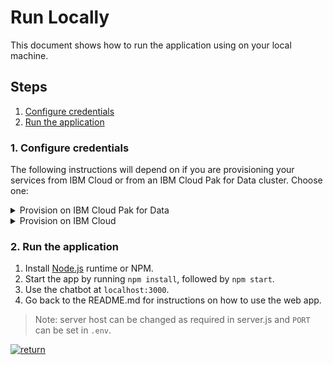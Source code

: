 # Run Locally

This document shows how to run the application using on your local machine.

## Steps

1. [Configure credentials](#1-configure-credentials)
1. [Run the application](#2-run-the-application)

### 1. Configure credentials

The following instructions will depend on if you are provisioning your services from IBM Cloud or from an IBM Cloud Pak for Data cluster. Choose one:

<details><summary>Provision on IBM Cloud Pak for Data</summary>
<p>

Collect the credentials for IBM Cloud Pak for Data provisioned services (Assistant, Discovery and Natural Language Understanding). For each of these services:

<h5>Gather service credentials</h5>
<p>
<ol>
    <li>For production use, create a user to use for authentication. From the main navigation menu (☰), select <b>Administer > Manage users</b> and then <b>+ New user</b>.</li>
    <li>From the main navigation menu (☰), select <b>My instances</b>.</li>
    <li>On the <b>Provisioned instances</b> tab, find your service instance, and then hover over the last column to find and click the ellipses icon. Choose <b>View details</b>.</li>
    <li>Copy the <b>URL</b> to use as the <b>{SERVICE_NAME}_URL</b> when you configure credentials.</li>
    <li><i>Optionally, copy the <b>Bearer token</b> to use in development testing only. It is not recommended to use the bearer token except during testing and development because that token does not expire.</i></li>
    <li>Use the <b>Menu</b> and select <b>Users</b> and <b>+ Add user</b> to grant your user access to this service instance. This is the user name (and password) you will use when you configure credentials to allow the Node.js server to authenticate.</li>
</ol>

The other settings for Assistant and Discovery (`SKILL_ID`, `DISCOVERY_ENVIRONMENT_ID`, and `DISCOVERY_COLLECTION_ID`) can be used to configure a specific skill or collection.

Copy the [`env.sample`](../../env.sample) to `.env`.

```bash
cp env.sample .env
```

Edit the `.env` file with the necessary credentials and settings.

#### `env.sample:`

```bash
# Copy this file to .env and replace the credentials with
# your own before starting the app.

#----------------------------------------------------------
# IBM Cloud Pak for Data (username and password)
#
# If your services are running on IBM Cloud Pak for Data,
# uncomment and configure these.
# Remove or comment out the IBM Cloud section.
#----------------------------------------------------------

ASSISTANT_AUTH_TYPE=cp4d
ASSISTANT_AUTH_URL=https://my-cpd-cluster.ibmcodetest.us
ASSISTANT_USERNAME=my-username
ASSISTANT_PASSWORD=my-password
ASSISTANT_URL=https://my-cpd-cluster.ibmcodetest.us/assistant/assistant/instances/1576274722862/api
# # If you use a self-signed certificate, you need to disable SSL verification.
# # This is not secure and not recommended.
## ASSISTANT_AUTH_DISABLE_SSL=true
## ASSISTANT_DISABLE_SSL=true
# Optionally, use a non-default skill by specifying your own Skill ID.
SKILL_ID=<add_assistant_skill_id>

NATURAL_LANGUAGE_UNDERSTANDING_AUTH_TYPE=cp4d
NATURAL_LANGUAGE_UNDERSTANDING_AUTH_URL=https://my-cpd-cluster.ibmcodetest.us
NATURAL_LANGUAGE_UNDERSTANDING_USERNAME=my-username
NATURAL_LANGUAGE_UNDERSTANDING_PASSWORD=my-password
NATURAL_LANGUAGE_UNDERSTANDING_URL=https://my-cpd-cluster.ibmcodetest.us/natural-language-understanding/nlu/instances/1580832150084/api
# # If you use a self-signed certificate, you need to disable SSL verification.
# # This is not secure and not recommended.
## NATURAL_LANGUAGE_UNDERSTANDING_AUTH_DISABLE_SSL=true
## NATURAL_LANGUAGE_UNDERSTANDING_DISABLE_SSL=true

DISCOVERY_AUTH_TYPE=cp4d
DISCOVERY_AUTH_URL=https://my-cpd-cluster.ibmcodetest.us
DISCOVERY_USERNAME=my-username
DISCOVERY_PASSWORD=my-password
DISCOVERY_URL=https://my-cpd-cluster.ibmcodetest.us/discovery/disco/instances/1576022362055/api
# # If you use a self-signed certificate, you need to disable SSL verification.
# # This is not secure and not recommended.
## DISCOVERY_AUTH_DISABLE_SSL=true
## DISCOVERY_DISABLE_SSL=true
DISCOVERY_ENVIRONMENT_ID=default
# Optionally, use a non-default collection by specifying your ID.
DISCOVERY_COLLECTION_ID=<add_discovery_collection_id>

# Run locally on a non-default port (default is 3000)
# PORT=3000

# Set LOCALE=en_IN for the original India bank version.
LOCALE=en_US
```

> Note: if you are trying to run this project as workshop in India then use `Locale=en_IN`

</p>
</details>

<details><summary>Provision on IBM Cloud</summary>
<p>

Collect the credentials for the IBM Cloud services (Assistant, Discovery and Natural Language Understanding). For each of these services:

<h5>Gather service credentials</h5>
  <ol>
    <li>From the main navigation menu (☰), select <b>Resource list</b> to find your services under <b>Services</b>.</li>
    <li>Click on each service to find the <b>Manage</b> view where you can collect the <b>API Key</b> and <b>URL</b> to use for each service when you configure credentials.
  </ol>

The other settings for Assistant and Discovery were collected during the
earlier setup steps (`DISCOVERY_COLLECTION_ID`, `DISCOVERY_ENVIRONMENT_ID` and
`SKILL_ID`).

Copy the [`env.sample`](../../env.sample) to `.env`.

```bash
cp env.sample .env
```

Edit the `.env` file with the necessary credentials and settings.

#### `env.sample:`

```bash
# Copy this file to .env and replace the credentials with
# your own before starting the app.

#----------------------------------------------------------
# IBM Cloud
#
# If your services are running on IBM Cloud,
# uncomment and configure these.
# Remove or comment out the IBM Cloud Pak for Data sections.
#----------------------------------------------------------

# Watson Assistant
ASSISTANT_AUTH_TYPE=iam
ASSISTANT_APIKEY=zzZzzABCsU8DBrvi123HLZwVyHbRlBFf_97n9O123ABC
ASSISTANT_URL=https://gateway.watsonplatform.net/assistant/api
# Optionally, use a non-default skill by specifying your own Skill ID.
SKILL_ID=<add_assistant_skill_id>

# Watson Natural Language Understanding
NATURAL_LANGUAGE_UNDERSTANDING_AUTH_TYPE=iam
NATURAL_LANGUAGE_UNDERSTANDING_APIKEY=A1zzzzzz5E8yFG1t9H9kFeCBR_Lq123pWj7abcdFCE11
NATURAL_LANGUAGE_UNDERSTANDING_URL=<https://gateway.watsonplatform.net/natural-language-understanding/api

# Watson Discovery
DISCOVERY_AUTH_TYPE=iam
DISCOVERY_APIKEY=a1b2c3JZmZZZZSq3NYabckevKa123AwqD9HlWIUvabCd
DISCOVERY_URL=https://gateway.watsonplatform.net/discovery/api
# Optionally, use a non-default environment and collection by specifying your IDs.
DISCOVERY_ENVIRONMENT_ID=<add_discovery_environment_id>
DISCOVERY_COLLECTION_ID=<add_discovery_collection_id>

# Run locally on a non-default port (default is 3000)
# PORT=3000

# Set LOCALE=en_IN for the original India bank version.
LOCALE=en_US
```

> Note: if you are trying to run this project as workshop in India then use `Locale=en_IN`

</p>
</details>

### 2. Run the application

1. Install [Node.js](https://nodejs.org/en/) runtime or NPM.
1. Start the app by running `npm install`, followed by `npm start`.
1. Use the chatbot at `localhost:3000`.
1. Go back to the README.md for instructions on how to use the web app.

> Note: server host can be changed as required in server.js and `PORT` can be set in `.env`.

[![return](https://raw.githubusercontent.com/IBM/pattern-utils/master/deploy-buttons/return.png)](../../README.md#4-use-the-web-app)
